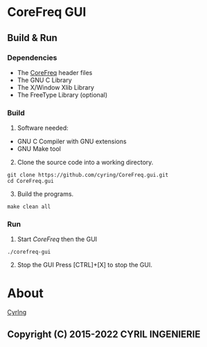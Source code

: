 # CoreFreq GUI
## Build & Run
### Dependencies
* The [CoreFreq](https://github.com/cyring/CoreFreq) header files
* The GNU C Library
* The X/Window Xlib Library
* The FreeType Library (optional)

### Build
1. Software needed:  
 * GNU C Compiler with GNU extensions
 * GNU Make tool

2. Clone the source code into a working directory.  
```
git clone https://github.com/cyring/CoreFreq.gui.git
cd CoreFreq.gui
```  

3. Build the programs.  
```
make clean all
```

### Run
1. Start _CoreFreq_ then the GUI  
```
./corefreq-gui
```

2. Stop the GUI
Press [CTRL]+[X] to stop the GUI.

# About
[CyrIng](https://github.com/cyring)

Copyright (C) 2015-2022 CYRIL INGENIERIE  
 -------

